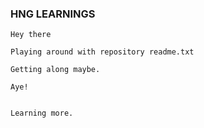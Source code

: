 ### HNG LEARNINGS

    Hey there

    Playing around with repository readme.txt 

    Getting along maybe.

    Aye!


    Learning more.
